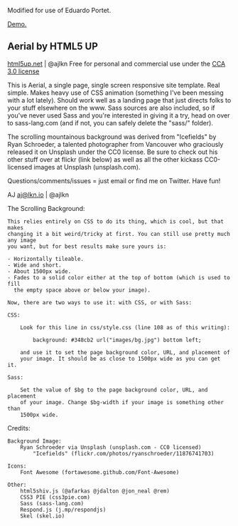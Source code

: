 Modified for use of Eduardo Portet.

[Demo.](https://eportet.github.io/)

## Aerial by HTML5 UP
[html5up.net](www.html5up.net) | @ajlkn
Free for personal and commercial use under the [CCA 3.0 license](html5up.net/license)

This is Aerial, a single page, single screen responsive site template. Real simple.
Makes heavy use of CSS animation (something I've been messing with a lot lately).
Should work well as a landing page that just directs folks to your stuff elsewhere
on the www. Sass sources are also included, so if you've never used Sass and you're
interested in giving it a try, head on over to sass-lang.com (and if not, you can
safely delete the "sass/" folder).

The scrolling mountainous background was derived from "Icefields" by Ryan Schroeder,
a talented photographer from Vancouver who graciously released it on Unsplash under
the CC0 license. Be sure to check out his other stuff over at flickr (link below)
as well as all the other kickass CC0-licensed images at Unsplash (unsplash.com).

Questions/comments/issues = just email or find me on Twitter. Have fun!

AJ
aj@lkn.io | @ajlkn


The Scrolling Background:

	This relies entirely on CSS to do its thing, which is cool, but that makes
	changing it a bit weird/tricky at first. You can still use pretty much any image
	you want, but for best results make sure yours is:

	- Horizontally tileable.
	- Wide and short.
	- About 1500px wide.
	- Fades to a solid color either at the top of bottom (which is used to fill
	  the empty space above or below your image).

	Now, there are two ways to use it: with CSS, or with Sass:

	CSS:

		Look for this line in css/style.css (line 108 as of this writing):

			background: #348cb2 url("images/bg.jpg") bottom left;

		and use it to set the page background color, URL, and placement of
		your image. It should be as close to 1500px wide as you can get it.

	Sass:

		Set the value of $bg to the page background color, URL, and placement
		of your image. Change $bg-width if your image is something other than
		1500px wide.


Credits:

	Background Image:
		Ryan Schroeder via Unsplash (unsplash.com - CC0 licensed)
			"Icefields" (flickr.com/photos/ryanschroeder/11876741703)

	Icons:
		Font Awesome (fortawesome.github.com/Font-Awesome)

	Other:
		html5shiv.js (@afarkas @jdalton @jon_neal @rem)
		CSS3 PIE (css3pie.com)
		Sass (sass-lang.com)
		Respond.js (j.mp/respondjs)
		Skel (skel.io)
